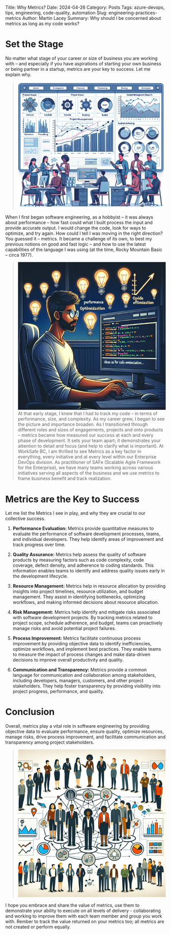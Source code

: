 Title: Why Metrics?
Date: 2024-04-26
Category: Posts 
Tags: azure-devops, tips, engineering, code-quality, automation
Slug: engineering-practices-metrics
Author: Martin Lacey
Summary: Why should I be concerned about metrics as long as my code works?


# Set the Stage

No matter what stage of your career or size of business you are working with – and especially if you have aspirations of starting your own business or being partner in a startup, metrics are your key to success.  Let me explain why.
> ![Teams collaborating driven by metric](/images/engineering-practices-why-metrics-1.png)

When I first began software engineering, as a hobbyist – it was always about performance – how fast could what I built process the input and provide accurate output.  I would change the code, look for ways to optimize, and try again.  How could I tell I was moving in the right direction?  You guessed it – metrics.  It became a challenge of its own, to best my previous notions on good and fast logic – and how to use the latest capabilities of the language I was using (at the time, Rocky Mountain Basic – circa 1977).
> ![Developing driven by metric](/images/engineering-practices-why-metrics-2.png)
At that early stage, I knew that I had to track my code – in terms of performance, size, and complexity.  As my career grew, I began to see the picture and importance broaden.  As I transitioned through different roles and sizes of engagements, projects and onto products – metrics became how measured our success at each and every phase of development.  It sets your team apart; it demonstrates your attention to detail and focus (and help to clarify what is important).
At WorkSafe BC, I am thrilled to see Metrics as a key factor in everything, every initiative and at every level within our Enterprise DevOps division.  As practitioner of SAFe (Scalable Agile Framework for the Enterprise), we have many teams working across various initiatives serving all aspects of the business and we use metrics to frame business benefit and track realization.

# Metrics are the Key to Success
Let me list the Metrics I see in play, and why they are crucial to our collective success.
1. **Performance Evaluation:** Metrics provide quantitative measures to evaluate the performance of software development processes, teams, and individual developers. They help identify areas of improvement and track progress over time.

2. **Quality Assurance:** Metrics help assess the quality of software products by measuring factors such as code complexity, code coverage, defect density, and adherence to coding standards. This information enables teams to identify and address quality issues early in the development lifecycle.

3. **Resource Management:** Metrics help in resource allocation by providing insights into project timelines, resource utilization, and budget management. They assist in identifying bottlenecks, optimizing workflows, and making informed decisions about resource allocation.

4. **Risk Management:** Metrics help identify and mitigate risks associated with software development projects. By tracking metrics related to project scope, schedule adherence, and budget, teams can proactively manage risks and avoid potential project failures.

5. **Process Improvement:** Metrics facilitate continuous process improvement by providing objective data to identify inefficiencies, optimize workflows, and implement best practices. They enable teams to measure the impact of process changes and make data-driven decisions to improve overall productivity and quality.

6. **Communication and Transparency:** Metrics provide a common language for communication and collaboration among stakeholders, including developers, managers, customers, and other project stakeholders. They help foster transparency by providing visibility into project progress, performance, and quality.


# Conclusion

Overall, metrics play a vital role in software engineering by providing objective data to evaluate performance, ensure quality, optimize resources, manage risks, drive process improvement, and facilitate communication and transparency among project stakeholders.
> ![Organization driven by metric](/images/engineering-practices-why-metrics-3.png)

I hope you embrace and share the value of metrics, use them to demonstrate your ability to execute on all levels of delivery - collaborating and working to improve them with each team member and group you work with.  Rember to track the value returned on your metrics too; all metrics are not created or perform equally.

